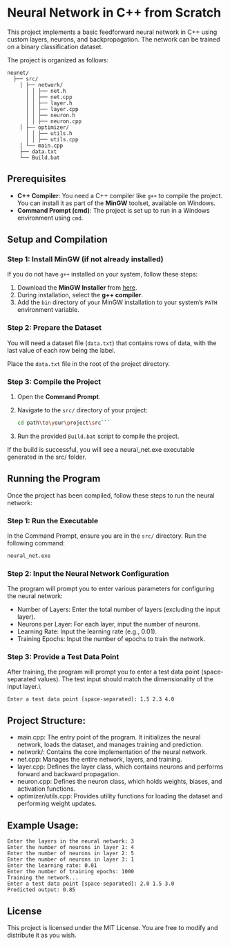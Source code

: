 # Neural Network in C++ from Scratch

This project implements a basic feedforward neural network in C++ using custom layers, neurons, and backpropagation. The network can be trained on a binary classification dataset. 

The project is organized as follows:

```
neunet/ 
  ├── src/
    │ ├── network/
      │ │ ├── net.h
      │ │ ├── net.cpp
      │ │ ├── layer.h
      │ │ ├── layer.cpp
      │ │ ├── neuron.h
      │ │ ├── neuron.cpp
    │ ├── optimizer/
      │ │ ├── utils.h
      │ │ ├── utils.cpp
    │ └── main.cpp
    ├── data.txt
    └── Build.bat
```

## Prerequisites

- **C++ Compiler**: You need a C++ compiler like `g++` to compile the project. You can install it as part of the **MinGW** toolset, available on Windows.
- **Command Prompt (cmd)**: The project is set up to run in a Windows environment using `cmd`.

## Setup and Compilation

### Step 1: Install MinGW (if not already installed)
If you do not have `g++` installed on your system, follow these steps:
1. Download the **MinGW Installer** from [here](https://sourceforge.net/projects/mingw/).
2. During installation, select the **g++ compiler**.
3. Add the `bin` directory of your MinGW installation to your system’s `PATH` environment variable.

### Step 2: Prepare the Dataset
You will need a dataset file (`data.txt`) that contains rows of data, with the last value of each row being the label.

Place the `data.txt` file in the root of the project directory.

### Step 3: Compile the Project

1. Open the **Command Prompt**.
2. Navigate to the `src/` directory of your project:

   ```bash
   cd path\to\your\project\src```
4. Run the provided `Build.bat` script to compile the project.

If the build is successful, you will see a neural_net.exe executable generated in the src/ folder. 

## Running the Program

Once the project has been compiled, follow these steps to run the neural network:

### Step 1: Run the Executable

In the Command Prompt, ensure you are in the `src/` directory. Run the following command:

```bash
neural_net.exe
```

### Step 2: Input the Neural Network Configuration

The program will prompt you to enter various parameters for configuring the neural network:

* Number of Layers: Enter the total number of layers (excluding the input layer).
* Neurons per Layer: For each layer, input the number of neurons.
* Learning Rate: Input the learning rate (e.g., 0.01).
* Training Epochs: Input the number of epochs to train the network.

### Step 3: Provide a Test Data Point

After training, the program will prompt you to enter a test data point (space-separated values). The test input should match the dimensionality of the input layer.\

```
Enter a test data point [space-separated]: 1.5 2.3 4.0
```

## Project Structure:

* main.cpp: The entry point of the program. It initializes the neural network, loads the dataset, and manages training and prediction.
* network/: Contains the core implementation of the neural network.
* net.cpp: Manages the entire network, layers, and training.
* layer.cpp: Defines the layer class, which contains neurons and performs forward and backward propagation.
* neuron.cpp: Defines the neuron class, which holds weights, biases, and activation functions.
* optimizer/utils.cpp: Provides utility functions for loading the dataset and performing weight updates.

## Example Usage:

```
Enter the layers in the neural network: 3
Enter the number of neurons in layer 1: 4
Enter the number of neurons in layer 2: 5
Enter the number of neurons in layer 3: 1
Enter the learning rate: 0.01
Enter the number of training epochs: 1000
Training the network...
Enter a test data point [space-separated]: 2.0 1.5 3.0
Predicted output: 0.85
```

## License
This project is licensed under the MIT License. You are free to modify and distribute it as you wish.
